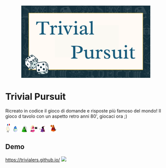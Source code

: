
<p align="center">
  <img src="img/read.png" width="80%"/>
</p>

# Trivial Pursuit

Ricreato in codice il gioco di domande e risposte più famoso del mondo!
Il gioco d tavolo con un aspetto retro anni 80', giocaci ora ;) 

<img src="img/storia1.png" width="3%"/> <img src="img/geo.png" width="5%"/>
<img src="img/nat.png" width="5%"/>
<img src="img/ent.png" width="5%"/>
<img src="img/art.png" width="5%"/>
<img src="img/sport.png" width="5%"/>

## Demo
https://trivialers.github.io/
<img src="img/line.svg"/>

